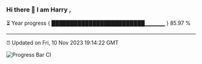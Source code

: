 ### Hi there 👋 I am Harry , 

⏳ Year progress { █████████████████████████▁▁▁▁▁ } 85.97 %

---

⏰ Updated on Fri, 10 Nov 2023 19:14:22 GMT

![Progress Bar CI](https://github.com/duykhang68/duykhang68/workflows/Progress%20Bar%20CI/badge.svg)
